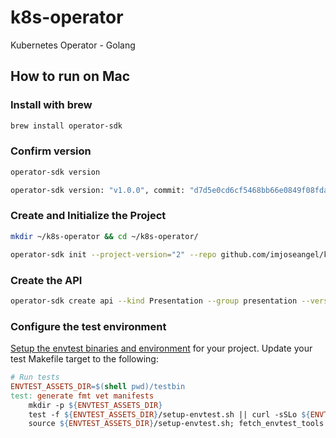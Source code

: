 # k8s-operator

Kubernetes Operator - Golang

## How to run on Mac

### Install with brew
```bash
brew install operator-sdk
```

### Confirm version

```bash
operator-sdk version

operator-sdk version: "v1.0.0", commit: "d7d5e0cd6cf5468bb66e0849f08fda5bf557f4fa", kubernetes version: "v1.18.2", go version: "go1.14.7 darwin/amd64", GOOS: "darwin", GOARCH: "amd64"
```

### Create and Initialize the Project

```bash
mkdir ~/k8s-operator && cd ~/k8s-operator/

operator-sdk init --project-version="2" --repo github.com/imjoseangel/k8s-operator --owner "imjoseangel" --domain example.com
```

### Create the API

```bash
operator-sdk create api --kind Presentation --group presentation --version v2
```

### Configure the test environment

[Setup the envtest binaries and environment](https://sdk.operatorframework.io/docs/building-operators/golang/references/envtest-setup) for your project. Update your test Makefile target to the following:

```makefile
# Run tests
ENVTEST_ASSETS_DIR=$(shell pwd)/testbin
test: generate fmt vet manifests
	mkdir -p ${ENVTEST_ASSETS_DIR}
	test -f ${ENVTEST_ASSETS_DIR}/setup-envtest.sh || curl -sSLo ${ENVTEST_ASSETS_DIR}/setup-envtest.sh https://raw.githubusercontent.com/kubernetes-sigs/controller-runtime/master/hack/setup-envtest.sh
	source ${ENVTEST_ASSETS_DIR}/setup-envtest.sh; fetch_envtest_tools $(ENVTEST
```
